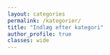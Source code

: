 ```yaml
---
layout: categories
permalink: /kategorier/
title: "Indlæg efter kategori"
author_profile: true
classes: wide
---
```

